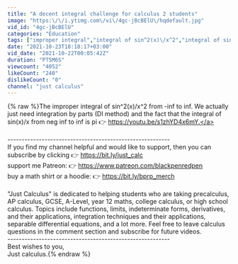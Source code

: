 ```yaml
---
title: "A decent integral challenge for calculus 2 students"
image: "https:\/\/i.ytimg.com\/vi\/4gc-jBcBElU\/hqdefault.jpg"
vid_id: "4gc-jBcBElU"
categories: "Education"
tags: ["improper integral","integral of sin^2(x)\/x^2","integral of sin(x)\/x"]
date: "2021-10-23T18:18:17+03:00"
vid_date: "2021-10-22T00:05:42Z"
duration: "PT5M6S"
viewcount: "4052"
likeCount: "240"
dislikeCount: "0"
channel: "just calculus"
---
```

{% raw %}The improper integral of sin^2(x)/x^2 from -inf to inf. We actually just need integration by parts (DI method) and the fact that the integral of sin(x)/x from neg inf to inf is pi 👉 <a rel="nofollow" target="blank" href="https://youtu.be/s1zhYD4x6mY.">https://youtu.be/s1zhYD4x6mY.</a> <br /><br />---------------------------------------------------------<br />If you find my channel helpful and would like to support, then you can <br />subscribe by clicking 👉  <a rel="nofollow" target="blank" href="https://bit.ly/just_calc">https://bit.ly/just_calc</a><br />support me Patreon: 👉  <a rel="nofollow" target="blank" href="https://www.patreon.com/blackpenredpen">https://www.patreon.com/blackpenredpen</a><br />buy a math shirt or a hoodie: 👉  <a rel="nofollow" target="blank" href="https://bit.ly/bprp_merch">https://bit.ly/bprp_merch</a><br /><br />&quot;Just Calculus&quot; is dedicated to helping students who are taking precalculus, AP calculus, GCSE, A-Level, year 12 maths, college calculus, or high school calculus. Topics include functions, limits, indeterminate forms, derivatives, and their applications, integration techniques and their applications, separable differential equations, and a lot more. Feel free to leave calculus questions in the comment section and subscribe for future videos. <br />---------------------------------------------------------<br />Best wishes to you, <br />Just calculus.{% endraw %}
